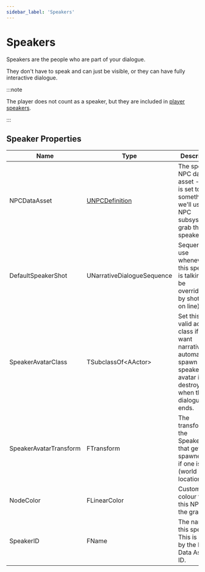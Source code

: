 ```yaml
---
sidebar_label: 'Speakers'
---
```


# Speakers

Speakers are the people who are part of your dialogue. 

They don't have to speak and can just be visible, or they can have fully interactive dialogue.

:::note

The player does not count as a speaker, but they are included in [player speakers](./player-speaker.md). 

:::

## Speaker Properties

| Name                   | Type                               | Description                                                                                                                                 |
|------------------------|------------------------------------|---------------------------------------------------------------------------------------------------------------------------------------------|
| NPCDataAsset           | [UNPCDefinition](../npcs/index.md) | The speakers NPC data asset - if this is set to something, we'll use the NPC subsystem to grab this speaker.                                |
| DefaultSpeakerShot     | UNarrativeDialogueSequence         | Sequence to use whenever this speaker is talking (will be overridden by shot set on line).                                                  |
| SpeakerAvatarClass     | TSubclassOf\<AActor\>              | Set this to a valid actor class if you want narrative to automatically spawn your speaker avatar in, and destroy it when the dialogue ends. |
| SpeakerAvatarTransform | FTransform                         | The transform for the SpeakerActor that gets spawned in, if one is set. (world location)                                                    |
| NodeColor              | FLinearColor                       | Custom node colour for this NPC in the graph.                                                                                               |
| SpeakerID              | FName                              | The name of this speaker. This is driven by the NPC Data Assets ID.                                                                         |
 